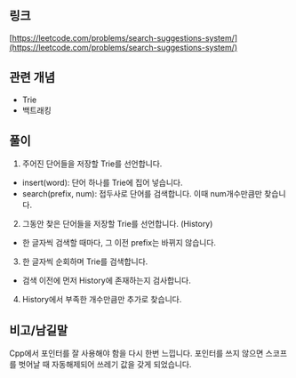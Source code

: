 ## 링크
[https://leetcode.com/problems/search-suggestions-system/](https://leetcode.com/problems/search-suggestions-system/)

## 관련 개념
* Trie
* 백트래킹

## 풀이
1. 주어진 단어들을 저장할 Trie를 선언합니다.
  - insert(word): 단어 하나를 Trie에 집어 넣습니다.
  - search(prefix, num): 접두사로 단어를 검색합니다. 이때 num개수만큼만 찾습니다.
2. 그동안 찾은 단어들을 저장할 Trie를 선언합니다. (History)
  - 한 글자씩 검색할 때마다, 그 이전 prefix는 바뀌지 않습니다.
3. 한 글자씩 순회하며 Trie를 검색합니다.
  - 검색 이전에 먼저 History에 존재하는지 검사합니다.
4. History에서 부족한 개수만큼만 추가로 찾습니다.

## 비고/남길말
 Cpp에서 포인터를 잘 사용해야 함을 다시 한번 느낍니다. 포인터를 쓰지 않으면 스코프를 벗어날 때 자동해제되어 쓰레기 값을 갖게 되었습니다.
